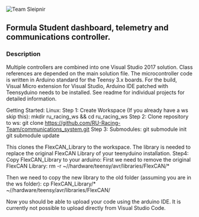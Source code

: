 ![Team Sleipnir](http://teamsleipnir.is/wp-content/uploads/2018/02/Logo_svartir-stafir_2017-1.png "Team Sleipnir")

## Formula Student dashboard, telemetry and communications controller.

### Description

Multiple controllers are combined into one Visual Studio 2017 solution. Class references are depended on the main solution file. The microcontroller code is written in Arduino standard for the Teensy 3.x boards. For the build, Visual Micro extension for Visual Studio, Arduino IDE patched with Teensyduino needs to be installed. See readme for individual projects for detailed information.

Getting Started:
Linux:
Step 1: Create Workspace (If you already have a ws skip this):
mkdir ru_racing_ws && cd ru_racing_ws
Step 2: Clone repository to ws:
git clone https://github.com/RU-Racing-Team/communications_system.git
Step 3: Submodules:
git submodule init
git submodule update

This clones the FlexCAN_Library to the workspace. The library is needed to replace the original FlexCAN Library of your teenyduino installation.
Step4: Copy FlexCAN_Library to your arduino:
First we need to remove the original FlexCAN Library:
rm -r ~/<your-arduino-path>/hardware/teensy/avr/libraries/FlexCAN/*

Then we need to copy the new library to the old folder (assuming you are in the ws folder):
cp FlexCAN_Library/* ~/<your-arduino-path>/hardware/teensy/avr/libraries/FlexCAN/

Now you should be able to upload your code using the arduino IDE. It is currently not possible to upload directly from Visual Studio Code.